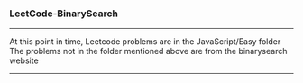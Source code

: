 ### LeetCode-BinarySearch
------------------------------------------------

At this point in time, Leetcode problems are in the JavaScript/Easy folder
The problems not in the folder mentioned above are from the binarysearch website

------------------------------------------------
